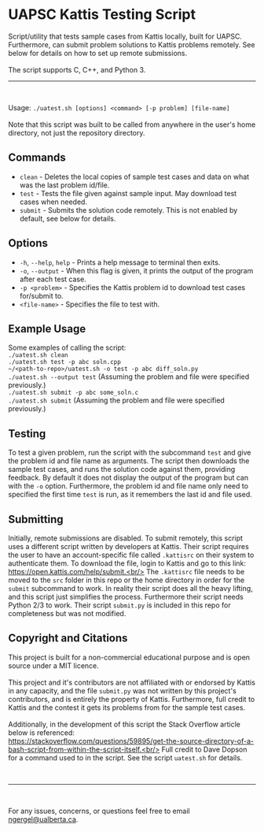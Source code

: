 # UAPSC Kattis Testing Script
Script/utility that tests sample cases from Kattis locally, built for UAPSC.
Furthermore, can submit problem solutions to Kattis problems remotely.
See below for details on how to set up remote submissions.
<br/><br/>
The script supports C, C++, and Python 3.
<br/>

---

<br/>

Usage: `./uatest.sh [options] <command> [-p problem] [file-name]`<br/><br/>
Note that this script was built to be called from anywhere in the user's home directory,
not just the repository directory.

## Commands
- `clean` - Deletes the local copies of sample test cases and data on what was the last problem id/file. 
- `test` - Tests the file given against sample input. May download test cases when needed.
- `submit` - Submits the solution code remotely. This is not enabled by default, see below for details.

## Options
- `-h`, `--help`, `help` - Prints a help message to terminal then exits.
- `-o`, `--output` - When this flag is given, it prints the output of the program after each test case.
- `-p <problem>` - Specifies the Kattis problem id to download test cases for/submit to.
- `<file-name>` - Specifies the file to test with.

## Example Usage
Some examples of calling the script:<br/>
`./uatest.sh clean`<br/>
`./uatest.sh test -p abc soln.cpp`<br/>
`~/<path-to-repo>/uatest.sh -o test -p abc diff_soln.py`<br/>
`./uatest.sh --output test` (Assuming the problem and file were specified previously.)<br/>
`./uatest.sh submit -p abc some_soln.c`<br/>
`./uatest.sh submit` (Assuming the problem and file were specified previously.)<br/>

## Testing
To test a given problem, run the script with the subcommand `test` and give
the problem id and file name as arguments. The script then downloads the sample test
cases, and runs the solution code against them, providing feedback. By default it
does not display the output of the program but can with the `-o` option. Furthermore,
the problem id and file name only need to specified the first time `test` is run,
as it remembers the last id and file used.

## Submitting
Initially, remote submissions are disabled. To submit remotely, this script uses a
different script written by developers at Kattis. Their script requires the user to
have an account-specific file called `.kattisrc` on their system to authenticate them.
To download the file, login to Kattis and go to this link:<br/>
https://open.kattis.com/help/submit.<br/>
The `.kattisrc` file needs to be moved to the `src` folder in this repo or the home
directory in order for the `submit` subcommand to work. In reality their script does
all the heavy lifting, and this script just simplifies the process. Furthermore their
script needs Python 2/3 to work. Their script `submit.py` is included in this repo
for completeness but was not modified.

## Copyright and Citations
This project is built for a non-commercial educational purpose and is open source
under a MIT licence.
<br/><br/>
This project and it's contributors are not affiliated with or endorsed by Kattis
in any capacity, and the file `submit.py` was not written by this project's contributors,
and is entirely the property of Kattis. Furthermore, full credit to Kattis and the contest
it gets its problems from for the sample test cases.
<br/><br/>
Additionally, in the development of this script the Stack Overflow article below is referenced:<br/>
https://stackoverflow.com/questions/59895/get-the-source-directory-of-a-bash-script-from-within-the-script-itself.<br/>
Full credit to Dave Dopson for a command used to in the script. See the script `uatest.sh` for details.

<br/>

---

<br/>

For any issues, concerns, or questions feel free to email ngergel@ualberta.ca.
